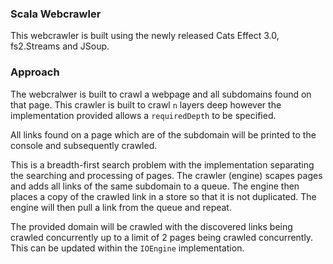### Scala Webcrawler
This webcrawler is built using the newly released Cats Effect 3.0, fs2.Streams and JSoup.

### Approach
The webcralwer is built to crawl a webpage and all subdomains found on that page. This crawler is built to crawl ```n``` layers deep however the implementation provided allows a ```requiredDepth``` to be specified.

All links found on a page which are of the subdomain will be printed to the console and subsequently crawled. 

This is a breadth-first search problem with the implementation separating the searching and processing of pages. The crawler (engine) scapes pages and adds all links of the same subdomain to a queue. The engine then places a copy of the crawled link in a store so that it is not duplicated. The engine will then pull a link from the queue and repeat. 

The provided domain will be crawled with the discovered links being crawled concurrently up to a limit of 2 pages being crawled concurrently. This can be updated within the ```IOEngine``` implementation.
